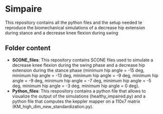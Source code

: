 # Simpaire
This repository contains all the python files and the setup needed te reproduce the biomechanical simulations of a decrease hip extension during stance and a decrease knee flexion during swing

## Folder content
+ **SCONE_files**:  This repository contains SCONE files used to simulate a decrease knee flexion during the swing phase and a decrease hip extension during the stance phase (minimum hip angle = -15 deg, minimum hip angle = -13 deg, minimum hip angle = -9 deg, minimum hip angle = -9 deg, minimum hip angle = -7 deg, minimum hip angle = -5 deg, minimum hip angle = -3 deg, minimum hip angle = 0 deg).
+ **Python_files**: This respository contains a python file that allows to visualize the output of the simulations (healthy_impaired.py) and a python file that computes the keppler mapper on a 110x7 matrix (KM_high_dim_new_standardization.py).
